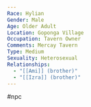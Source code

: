 ```yaml
---
Race: Hylian
Gender: Male
Age: Older Adult
Location: Goponga Village
Occupation: Tavern Owner
Comments: Mercay Tavern
Type: Medium
Sexuality: Heterosexual
Relationships:
  - "[[Ami]] (brother)"
  - "[[Izra]] (brother)"
---
```

 #npc 

